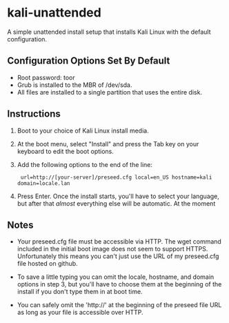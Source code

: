 kali-unattended
===============
A simple unattended install setup that installs Kali Linux with the default
configuration.


Configuration Options Set By Default
------------------------------------
* Root password: toor
* Grub is installed to the MBR of /dev/sda.
* All files are installed to a single partition that uses the entire disk.


Instructions
------------
1. Boot to your choice of Kali Linux install media.

2. At the boot menu, select "Install" and press the Tab key on your keyboard
to edit the boot options.

3. Add the following options to the end of the line:

        url=http://[your-server]/preseed.cfg local=en_US hostname=kali domain=locale.lan

4. Press Enter. Once the install starts, you'll have to select your language,
but after that *almost* everything else will be automatic. At the moment


Notes
-----
* Your preseed.cfg file must be accessible via HTTP. The wget command included
in the initial boot image does not seem to support HTTPS. Unfortunately this
means you can't just use the URL of my preseed.cfg file hosted on github.

* To save a little typing you can omit the locale, hostname, and domain options
in step 3, but you'll have to choose them at the beginning of the install if
you don't type them in at boot time.

* You can safely omit the 'http://' at the beginning of the preseed file URL
as long as your file is accessible over HTTP.


